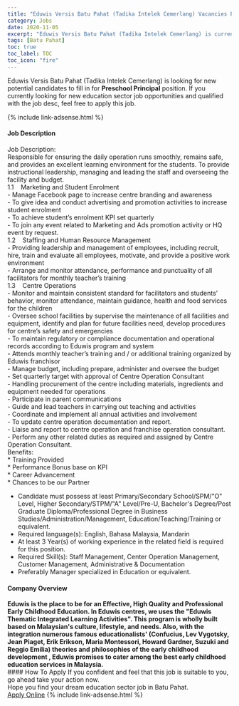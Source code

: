 ```yaml
---
title: "Eduwis Versis Batu Pahat (Tadika Intelek Cemerlang) Vacancies Preschool Principal" 
category: Jobs 
date: 2020-11-05 
excerpt: "Eduwis Versis Batu Pahat (Tadika Intelek Cemerlang) is currently looking for suitable person to fill in the Preschool Principal which positioned at Batu Pahat" 
tags: [Batu Pahat] 
toc: true 
toc_label: TOC 
toc_icon: "fire" 
--- 
```


<p>Eduwis Versis Batu Pahat (Tadika Intelek Cemerlang) is looking for new potential candidates to fill in for <b>Preschool Principal</b> position. If you currently looking for new education sector job opportunities and qualified with the job desc, feel free to apply this job.
</p>{% include link-adsense.html %} 
 <div><div><div><h4>Job Description</h4></div></div><div><div><span><div><div><div>Job Description:</div><div>Responsible for ensuring the daily operation runs smoothly, remains safe, and provides an excellent learning environment for the students. To provide instructional leadership, managing and leading the staff and overseeing the facility and budget.&#160;</div><div>1.1 &#160; &#160;Marketing and Student Enrolment</div><div>- Manage Facebook page to increase centre branding and awareness</div><div>- To give idea and conduct advertising and promotion activities to increase student enrolment</div><div>- To achieve student&#8217;s enrolment KPI set quarterly</div><div>- To join any event related to Marketing and Ads promotion activity or HQ event by request.&#160;</div><div>1.2 &#160; &#160;Staffing and Human Resource Management</div><div>- Providing leadership and management of employees, including recruit, hire, train and evaluate all employees, motivate, and provide a positive work environment</div><div>- Arrange and monitor attendance, performance and punctuality of all facilitators for monthly teacher&#8217;s training</div><div>1.3 &#160; &#160;Centre Operations</div><div>- Monitor and maintain consistent standard for facilitators and students&#8217; behavior, monitor attendance, maintain guidance, health and food services for the children</div><div>- Oversee school facilities by supervise the maintenance of all facilities and equipment, identify and plan for future facilities need, develop procedures for centre&#8217;s safety and emergencies</div><div>- To maintain regulatory or compliance documentation and operational records according to Eduwis program and system</div><div>- Attends monthly teacher&#8217;s training and / or additional training organized by Eduwis franchisor</div><div>- Manage budget, including prepare, administer and oversee the budget</div><div>- Set quarterly target with approval of Centre Operation Consultant&#160;</div><div>- Handling procurement of the centre including materials, ingredients and equipment needed for operations</div><div>- Participate in parent communications</div><div>- Guide and lead teachers in carrying out teaching and activities</div><div>- Coordinate and implement all annual activities and involvement</div><div>- To update centre operation documentation and report.</div><div>- Liaise and report to centre operation and franchise operation consultant.</div><div>- Perform any other related duties as required and assigned by Centre Operation Consultant.</div><div>Benefits:</div><div>* Training Provided</div><div>* Performance Bonus base on KPI</div><div>* Career Advancement</div><div>* Chances to be our Partner</div></div><ul><li>Candidate must possess at least Primary/Secondary School/SPM/"O" Level, Higher Secondary/STPM/"A" Level/Pre-U, Bachelor's Degree/Post Graduate Diploma/Professional Degree in Business Studies/Administration/Management, Education/Teaching/Training or equivalent.</li><li>Required language(s):&#160;English, Bahasa Malaysia, Mandarin</li><li>At least 3&#160;Year(s) of working experience in the related field is required for this position.</li><li>Required Skill(s): Staff Management, Center Operation Management, Customer Management, Administrative &amp; Documentation</li><li>Preferably Manager specialized in Education or equivalent.</li></ul></div></span></div></div></div> 
<div><div><div><h4>Company Overview</h4></div></div><div><div><span><div><div><strong>Eduwis is the place to be for an Effective, High Quality and Professional Early Childhood Education. In Eduwis centres, we uses the "Eduwis Thematic Integrated Learning Activities". This program is wholly built based on Malaysian's culture, lifestyle, and needs. Also, with the integration numerous famous educationalists' (Confucius, Lev Vygotsky, Jean Piaget, Erik Erikson, Maria Montessori, Howard Gardner, Suzuki and Reggio Emilia) theories and philosophies of the early childhood development , Eduwis promises to cater among the best early childhood education services in Malaysia.</strong></div></div></span></div></div></div> 
#### How To Apply 
If you confident and feel that this job is suitable to you, go ahead take your action now. <br/> 
Hope you find your dream education sector job in Batu Pahat. <br/> 
<a href="https://www.jobstreet.com.my/en/job/preschool-principal-4418046?jobId=jobstreet-my-job-4418046&sectionRank=18&token=0~825f6d23-158a-4988-a0d5-91d95ab3d672&fr=SRP%20View%20In%20New%20Ta" class="btn btn--info" target="_blank" rel="nofollow noopenner">Apply Online</a> 
{% include link-adsense.html %} 